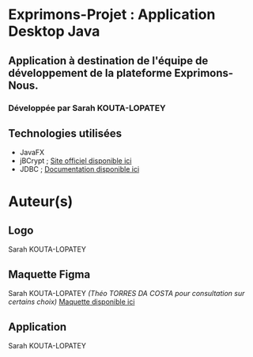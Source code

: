 # Exprimons-Projet : Application Desktop Java

## Application à destination de l'équipe de développement de la plateforme Exprimons-Nous.

### Développée par Sarah KOUTA-LOPATEY

## Technologies utilisées

- JavaFX
- jBCrypt ; [Site officiel disponible ici](http://www.mindrot.org/projects/jBCrypt/)
- JDBC ; [Documentation disponible ici](https://docs.oracle.com/javase/8/docs/technotes/guides/jdbc/)

# Auteur(s)
## Logo
Sarah KOUTA-LOPATEY

## Maquette Figma
Sarah KOUTA-LOPATEY *(Théo TORRES DA COSTA pour consultation sur certains choix)*
[Maquette disponible ici](https://www.figma.com/file/b3YVTf2W7bgbzqHKRKvhCU/ExprimonsNous_Android?node-id=63%3A27)

## Application
Sarah KOUTA-LOPATEY
